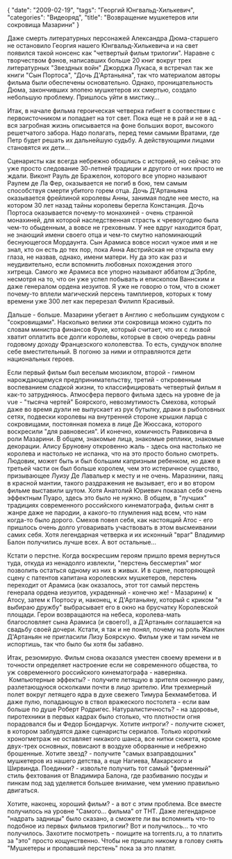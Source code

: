 {
   "date": "2009-02-19",
   "tags": "Георгий Юнгвальд-Хилькевич",
   "categories": "Видеоряд",
   "title": "Возвращение мушкетеров или сокровища Мазарини"
}

Даже смерть литературных персонажей Александра Дюма-старшего не остановило Георгия нашего Юнгвальд-Хилькевича и на свет появился такой нонсенс как "четвертый фильм трилогии". Наравне с творчеством фэнов, написавших больше 20 книг вокруг трех литературных "Звездных войн" Джорджа Лукаса, я встречал так же книги "Сын Портоса", "Дочь Д'Артаньяна", так что материалом авторы фильма были обеспечены основательно. Однако, проницательность Дюма, закончивших эпопею мушкетеров их смертью, создало небольшую проблему. Пришлось уйти в мистику...

Итак, в начале фильма героическая четверка гибнет в соотвествии с первоисточником и попадает на тот свет. Пока еще не в рай и не в ад - вся загробная жизнь описывается на фоне больших ворот, высокого решетчатого забора. Надо полагать, перед теми самыми Вратами, где Петр будет решать их дальнейшую судьбу. А действующими лицами становятся их дети...

<!--more-->

Сценаристы как всегда небрежно обошлись с историей, но сейчас это уже просто следование 30-летней традиции и другого от них просто не ждали. Виконт Рауль де Бражелон, которого все упорно называют Раулем де Ла Фер, оказывается не погиб в бою, тем самым способствуя смерти убитого горем отца. Дочь Д'Артаньяна оказывается фрейлиной королевы Анны, занимая подле нее место, на котором 30 лет назад тайны королевы берегла Констанция. Дочь Портоса оказывается почему-то монахиней - очень странной монахиней, для которой наследственная страсть к чревоугодию была чем-то обыденным, а вовсе не греховным. У нее вдруг находится брат, не знающий имени своего отца и чем-то смутно напоминающий беснующегося Мордаунта. Сын Арамиса вовсе носил чужое имя и не знал, кто он есть до тех пор, пока Анна Австрийская не открыла ему глаза, не назвав, однако, имени матери. Ну да это как раз и неудивительно, если вспомнить любовных похождения этого хитреца. Самого же Арамиса все упорно называют аббатом д'Эрбле, несмотря на то, что он уже успел побывать и епископом Ваннским и даже генералом ордена иезуитов. Я уже не говорю о том, что в сюжет почему-то вплели магический персень тамплиеров, которых к тому времени уже 300 лет как перерезал Филипп Красивый. 

Дальше - больше. Мазарини убегает в Англию с небольшим сундуком с "сокровищами". Насколько велики эти сокровища можно судить по словам министра финансов Фуке, который считает, что их с лихвой хватит оплатить все долги королевы, которые в свою очередь равны годовому доходу Францезского кололевства. То есть, сундучок вполне себе вместительный. В погоню за ними и отправляются дети национальных героев.

Если первый фильм был веселым мюзиклом, второй - гимном нарождающемуся предпринимательству, третий - откровенным воспеванием сладкой жизни, то классифицировать четвертый фильм я как-то затрудняюсь. Атмосфера первого фильма здесь на уровне de ja vue - "тысяча чертей" Боярского, невозмутимость Смехова, который даже во время дуэли не выпускает из рук бутылку, драки в рыболовных сетях, подвески королевы на внутренней стороне крышки ларца с сокровищами, постоянная помеха в лице Де Жюссака, которого воскресили "для равновесия". И конечно, комичность Равиковича в роли Мазарини. В общем, знакомые лица, знакомые реплики, знакомые декорации. Алису Бруновну откровенно жаль - здесь она настолько не королева и настолько не испанка, что на это просто больно смотреть. Людовик, может быть и был большим капризным ребенком, но даже в третьей части он был больше королем, чем это истеричное существо, призывающее Луизу Де Лавальер к месту и не очень. Маразнини, паяц в красной мантии, такого раздражения не вызывает, его и во втором фильме выставили шутом. Хотя Анатолий Юриевич показал себя очень эффектным Пуаро, здесь это было не нужно. В общем, в "лучших" традициях современного российского кинематографа, фильм снят в жанре даже не пародии, а какого-то глумления над всем, что нам когда-то было дорого. Смехов повел себя, как настоящий Атос - его пришлось очень долго уговаривать участвовать в этом высмеивании самих себя. Хотя легендарная четверка и их исконный "враг" Владимир Балон получились лучше всех. А вот остальные...

Кстати о перстне. Когда воскресшим героям пришло время вернуться туда, откуда из ненадолго извлекли, "перстень бессмертия" мог позволить остаться одному из них в живых. И в сцене, повторяющей сцену с патентов капитана королевских мушкетеров, перстень переходит от Арамиса (как оказалось, этот тот самый перстень генерала ордена иезуитов, украденный - конечно же! - Мазарини) к Атосу, затем к Портосу и, наконец, к Д'Артаньяну, который с криком "я выбираю дружбу" выбрасывает его в окно на брусчатку Королевской площади. Герои возвращаются на небеса, королева-мать благословляет сына Арамиса (и своего!), а Д'Артаньян соглашается на свадьбу своей дочери. Кстати, я так и не понял, почему на роль Жаклин Д'Артаньян не пригласили Лизу Боярскую. Фильм уже и там ничем не испортишь, так что было бы хотя бы забавно.

Итак, резюмирую. Фильм снова оказался уместен своему времени и в точности определяет настроение если не современного общества, то уж современного российского кинематографа - наверняка.  Компьютерные эффекты? - получите летящую в зрителя оконную раму, разлетающуюся осколками почти в лицо зрителю. Или трехмерный полет вокруг летящего ядра в духе свежего Тимура Бекмамбетова. И даже пулю, попадающую в ствол вражеского постолета - если вам больше по душе Роберт Родригес. Натуралистичность? - на здоровье, пиротехники в первых кадрах было столько, что плотности огня порадовался бы и Федор Бондарчук. Хотите интроги? - получите сюжет, в котором заблудятся даже сценаристы сериалов. Только короткий хроногметраж не оставляет никакого шанса, все нитки сюжета, кроме двух-трех основных, повисают в воздухе оборванные и небрежно брошенные. Хотите звезд? - получите "самых взаправдошних" мушкетеров из нашего детства, а еще Нагиева, Макарского и Ширвинда. Поединки? - извольте получить тот самый "фирменный" стиль фехтования от Владимира Балона, где разбиванию посуды и пинкам под зад уделяется большее внимание, чем умению правильно двигаться.

Хотите, наконец, хороший фильм? - а вот с этим проблема. Все вместе получилось на уровне "Самого... фильма" от ТНТ. Даже легендарное "надрать задницы" было сказано, а сможете ли вы вспомнить что-то подобное из первых фильмов трилогии? Вот и получилось... то что получилось. Захотите посмотреть - поищите на torrents.ru, а то платить за "это" просто кощунственно. Чтобы не пришло никому в голову снять "Мушкетеры и пропавший перстень" пока за это платят.
